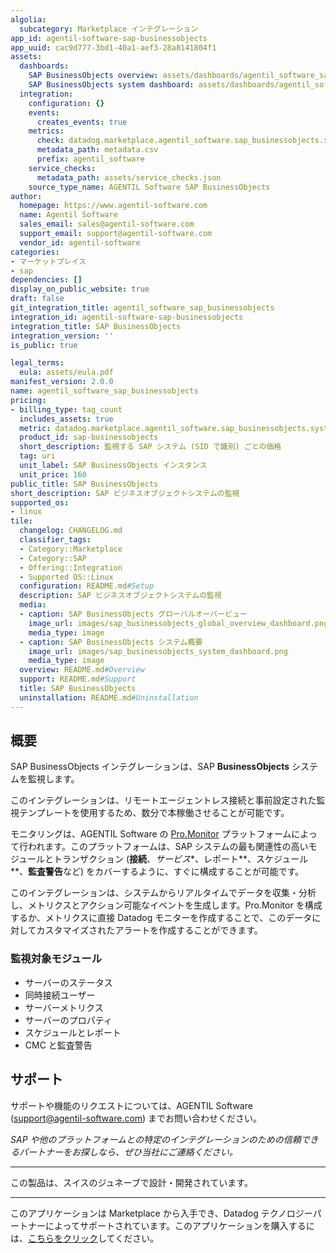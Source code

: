 ```yaml
---
algolia:
  subcategory: Marketplace インテグレーション
app_id: agentil-software-sap-businessobjects
app_uuid: cac9d777-3bd1-40a1-aef3-28a8141804f1
assets:
  dashboards:
    SAP BusinessObjects overview: assets/dashboards/agentil_software_sap_businessobjects_global_overview.json
    SAP BusinessObjects system dashboard: assets/dashboards/agentil_software_sap_businessobjects_system.json
  integration:
    configuration: {}
    events:
      creates_events: true
    metrics:
      check: datadog.marketplace.agentil_software.sap_businessobjects.system
      metadata_path: metadata.csv
      prefix: agentil_software
    service_checks:
      metadata_path: assets/service_checks.json
    source_type_name: AGENTIL Software SAP BusinessObjects
author:
  homepage: https://www.agentil-software.com
  name: Agentil Software
  sales_email: sales@agentil-software.com
  support_email: support@agentil-software.com
  vendor_id: agentil-software
categories:
- マーケットプレイス
- sap
dependencies: []
display_on_public_website: true
draft: false
git_integration_title: agentil_software_sap_businessobjects
integration_id: agentil-software-sap-businessobjects
integration_title: SAP BusinessObjects
integration_version: ''
is_public: true

legal_terms:
  eula: assets/eula.pdf
manifest_version: 2.0.0
name: agentil_software_sap_businessobjects
pricing:
- billing_type: tag_count
  includes_assets: true
  metric: datadog.marketplace.agentil_software.sap_businessobjects.system
  product_id: sap-businessobjects
  short_description: 監視する SAP システム (SID で識別) ごとの価格
  tag: uri
  unit_label: SAP BusinessObjects インスタンス
  unit_price: 160
public_title: SAP BusinessObjects
short_description: SAP ビジネスオブジェクトシステムの監視
supported_os:
- linux
tile:
  changelog: CHANGELOG.md
  classifier_tags:
  - Category::Marketplace
  - Category::SAP
  - Offering::Integration
  - Supported OS::Linux
  configuration: README.md#Setup
  description: SAP ビジネスオブジェクトシステムの監視
  media:
  - caption: SAP BusinessObjects グローバルオーバービュー
    image_url: images/sap_businessobjects_global_overview_dashboard.png
    media_type: image
  - caption: SAP BusinessObjects システム概要
    image_url: images/sap_businessobjects_system_dashboard.png
    media_type: image
  overview: README.md#Overview
  support: README.md#Support
  title: SAP BusinessObjects
  uninstallation: README.md#Uninstallation
---
```




## 概要
SAP BusinessObjects インテグレーションは、SAP **BusinessObjects** システムを監視します。

このインテグレーションは、リモートエージェントレス接続と事前設定された監視テンプレートを使用するため、数分で本稼働させることが可能です。

モニタリングは、AGENTIL Software の [Pro.Monitor](https://www.agentil-software.com) プラットフォームによって行われます。このプラットフォームは、SAP システムの最も関連性の高いモジュールとトランザクション (**接続**、*サービス**、レポート**、スケジュール**、**監査警告**など) をカバーするように、すぐに構成することが可能です。

このインテグレーションは、システムからリアルタイムでデータを収集・分析し、メトリクスとアクション可能なイベントを生成します。Pro.Monitor を構成するか、メトリクスに直接 Datadog モニターを作成することで、このデータに対してカスタマイズされたアラートを作成することができます。

### 監視対象モジュール

- サーバーのステータス
- 同時接続ユーザー
- サーバーメトリクス
- サーバーのプロパティ
- スケジュールとレポート
- CMC と監査警告

## サポート
サポートや機能のリクエストについては、AGENTIL Software (support@agentil-software.com) までお問い合わせください。

*SAP や他のプラットフォームとの特定のインテグレーションのための信頼できるパートナーをお探しなら、ぜひ当社にご連絡ください。*

---
この製品は、スイスのジュネーブで設計・開発されています。


---
このアプリケーションは Marketplace から入手でき、Datadog テクノロジーパートナーによってサポートされています。このアプリケーションを購入するには、<a href="https://app.datadoghq.com/marketplace/app/agentil-software-sap-businessobjects" target="_blank">こちらをクリック</a>してください。
